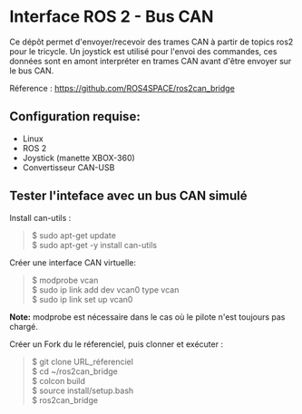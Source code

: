 # Interface ROS 2 - Bus CAN 
Ce dépôt permet d'envoyer/recevoir des trames CAN à partir de topics ros2 pour le tricycle. Un joystick est utilisé pour l'envoi des commandes, ces données sont en amont interpréter en trames CAN avant d'être envoyer sur le bus CAN. 

Réference : https://github.com/ROS4SPACE/ros2can_bridge

## Configuration requise: 
- Linux 
- ROS 2 
- Joystick (manette XBOX-360)
- Convertisseur CAN-USB

## Tester l'inteface avec un bus CAN simulé 
Install can-utils :             
> $ sudo apt-get update                  
  $ sudo apt-get -y install can-utils

Créer une interface CAN virtuelle:                  
> $ modprobe vcan             
  $ sudo ip link add dev vcan0 type vcan               
  $ sudo ip link set up vcan0            

**Note:** modprobe est nécessaire dans le cas où le pilote n'est toujours pas chargé.

Créer un Fork du le réferenciel, puis clonner et exécuter : 
> $ git clone URL_réferenciel             
  $ cd ~/ros2can_bridge              
  $ colcon build             
  $ source install/setup.bash              
  $ ros2can_bridge                   

